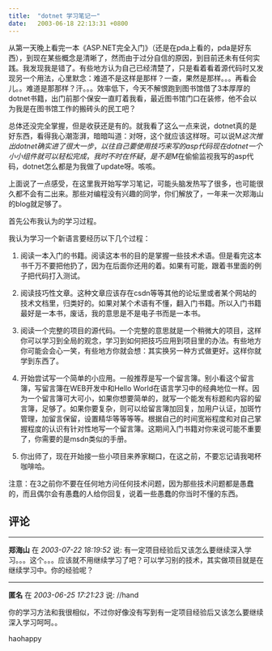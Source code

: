 ```yaml
---
title:  "dotnet 学习笔记一"
date:   2003-06-18 22:13:31 +0800
---
```


从第一天晚上看完一本《ASP.NET完全入门》（还是在pda上看的，pda是好东西），到现在某些概念是清晰了，然而由于过分自信的原因，到目前还未有任何实践。我发现我是错了。有些地方认为自己已经清楚了，只是看着看着源代码时又发现另一个用法，心里默念：难道不是这样是那样？一查，果然是那样。。。再看会儿。。难道是那那样？汗。。。效率低下，今天不解恨跑到图书馆借了3本厚厚的dotnet书籍，出门前那个保安一直盯着我看，最近图书馆门口在装修，他不会以为我是在图书馆工作的搬砖头的民工吧？  

总体还没完全掌握，但是收获还是有的。就我看了这么一点来说，dotnet真的是好东西，看得我心潮澎湃，暗暗叫道：对呀，这个就应该这样呀。可以说M$这次推出dotnet确实进了很大一步，以往自己要使用技巧来写的asp代码现在dotnet一个小小组件就可以轻松完成，我时不时在怀疑，是不是M$在偷偷监视我写的asp代码，dotnet怎么都是为我做了update呀。咳咳。  

上面说了一点感受，在这里我开始写学习笔记，可能头脑发热写了很多，也可能很久都不会有二出来。那些对编程没有兴趣的同学，你们解放了，一年来一次郑海山的blog就足够了。  

首先公布我认为的学习过程。  

我认为学习一个新语言要经历以下几个过程：

  1. 阅读一本入门的书籍。阅读这本书的目的是掌握一些技术术语。但是看完这本书千万不要把他扔了，因为在后面你还用的着。如果有可能，跟着书里面的例子把代码打入测试。

  2. 阅读技巧性文章。这种文章应该存在csdn等等其他的论坛里或者某个网站的技术文档里，归类好的。如果对某个术语有不懂，翻入门书籍。所以入门书籍最好是一本书，废话，我的意思是不是电子书而是一本书。

  3. 阅读一个完整的项目的源代码。一个完整的意思就是一个稍微大的项目，这样你可以学习到全局的观念，学习到如何把技巧应用到项目里的办法。有些地方你可能会会心一笑，有些地方你就会想：其实换另一种方式做更好。这样你就学到东西了。

  4. 开始尝试写一个简单的小应用。一般推荐是写一个留言簿。别小看这个留言簿，写留言簿在WEB开发中和Hello World在语言学习中的经典地位一样。因为一个留言簿可大可小，如果你想要简单的，就写一个能发有标题和内容的留言簿，足够了。如果你要复杂，则可以给留言簿加回复，加用户认证，加斑竹管理，加留言保留，设置精华等等等等。根据自己的时间宽裕程度和对自己掌握程度的认识有针对性地写一个留言簿。这期间入门书籍对你来说可能不重要了，你需要的是msdn类似的手册。

  5. 你出师了，现在开始接一些小项目来养家糊口，在这之前，不要忘记请我喝杯咖啡哈。

注意：在3之前你不要在任何地方问任何技术问题，因为那些技术问题都是愚蠢的，而且偶尔会有愚蠢的人给你回复，说着一些愚蠢的你当时不懂的东西。  


## 评论

*****
**郑海山** 在 *2003-07-22 18:19:52* 说: 有一定项目经验后又该怎么要继续深入学习。。。这个。。。应该就不用继续学习了吧？可以学习别的技术，其实做项目就是在继续学习中。你的经验呢？

*****
**匿名** 在 *2003-06-25 17:21:23* 说: //hand 

你的学习方法和我很相似，不过你好像没有写到有一定项目经验后又该怎么要继续深入学习呵呵。。

haohappy

